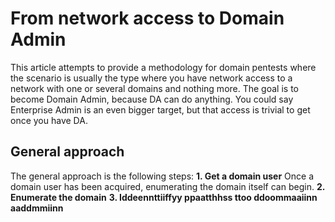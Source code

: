 # From network access to Domain Admin

This article attempts to provide a methodology for domain pentests where the scenario is usually the type where you have network access to a network with one or several domains and nothing more. The goal is to become Domain Admin, because DA can do anything. You could say Enterprise Admin is an even bigger target, but that access is trivial to get once you have DA.

## General approach
The general approach is the following steps:
**1. Get a domain user**
Once a domain user has been acquired, enumerating the domain itself can begin.
**2. Enumerate the domain**
**3.  Iddeennttiiffyy  ppaatthhss  ttoo  ddoommaaiinn  aaddmmiinn**
